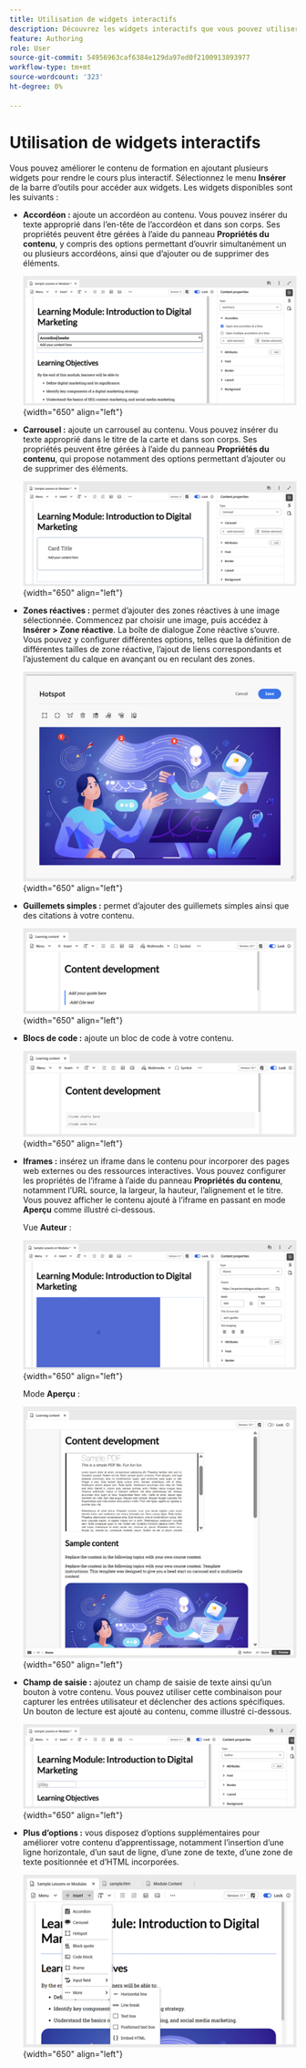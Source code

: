 ```yaml
---
title: Utilisation de widgets interactifs
description: Découvrez les widgets interactifs que vous pouvez utiliser dans le contenu de formation.
feature: Authoring
role: User
source-git-commit: 54956963caf6384e129da97ed0f2100913893977
workflow-type: tm+mt
source-wordcount: '323'
ht-degree: 0%

---
```


# Utilisation de widgets interactifs

Vous pouvez améliorer le contenu de formation en ajoutant plusieurs widgets pour rendre le cours plus interactif. Sélectionnez le menu **Insérer** de la barre d’outils pour accéder aux widgets. Les widgets disponibles sont les suivants :

- **Accordéon :** ajoute un accordéon au contenu. Vous pouvez insérer du texte approprié dans l’en-tête de l’accordéon et dans son corps. Ses propriétés peuvent être gérées à l’aide du panneau **Propriétés du contenu**, y compris des options permettant d’ouvrir simultanément un ou plusieurs accordéons, ainsi que d’ajouter ou de supprimer des éléments.

  ![](assets/accordion-learning-content.png){width="650" align="left"}

- **Carrousel :** ajoute un carrousel au contenu. Vous pouvez insérer du texte approprié dans le titre de la carte et dans son corps. Ses propriétés peuvent être gérées à l’aide du panneau **Propriétés du contenu**, qui propose notamment des options permettant d’ajouter ou de supprimer des éléments.

  ![](assets/carousal-learning-content.png){width="650" align="left"}

- **Zones réactives :** permet d’ajouter des zones réactives à une image sélectionnée. Commencez par choisir une image, puis accédez à **Insérer > Zone réactive**. La boîte de dialogue Zone réactive s’ouvre. Vous pouvez y configurer différentes options, telles que la définition de différentes tailles de zone réactive, l’ajout de liens correspondants et l’ajustement du calque en avançant ou en reculant des zones.

  ![](assets/hotspot-learning-content.png){width="650" align="left"}

- **Guillemets simples :** permet d’ajouter des guillemets simples ainsi que des citations à votre contenu.

  ![](assets/block-quote-learning-content.png){width="650" align="left"}

- **Blocs de code :** ajoute un bloc de code à votre contenu.

  ![](assets/code-block-learning-content.png){width="650" align="left"}

- **Iframes :** insérez un iframe dans le contenu pour incorporer des pages web externes ou des ressources interactives. Vous pouvez configurer les propriétés de l’iframe à l’aide du panneau **Propriétés du contenu**, notamment l’URL source, la largeur, la hauteur, l’alignement et le titre. Vous pouvez afficher le contenu ajouté à l’iframe en passant en mode **Aperçu** comme illustré ci-dessous.

  Vue **Auteur** :

  ![](assets/iframe-learning-content.png){width="650" align="left"}


  Mode **Aperçu** :

  ![](assets/iframe-learning-content-preview.png){width="650" align="left"}

- **Champ de saisie :** ajoutez un champ de saisie de texte ainsi qu’un bouton à votre contenu. Vous pouvez utiliser cette combinaison pour capturer les entrées utilisateur et déclencher des actions spécifiques. Un bouton de lecture est ajouté au contenu, comme illustré ci-dessous.

  ![](assets/button-learning-content.png){width="650" align="left"}

- **Plus d’options :** vous disposez d’options supplémentaires pour améliorer votre contenu d’apprentissage, notamment l’insertion d’une ligne horizontale, d’un saut de ligne, d’une zone de texte, d’une zone de texte positionnée et d’HTML incorporées.

  ![](assets/more-options-learning-content.png){width="650" align="left"}
